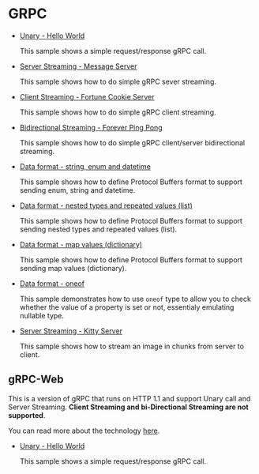 # GRPC

* [Unary - Hello World](/projects/grpc/grpc)

  This sample shows a simple request/response gRPC call.

* [Server Streaming - Message Server](/projects/grpc/grpc-2)

  This sample shows how to do simple gRPC sever streaming.

* [Client Streaming - Fortune Cookie Server](/projects/grpc/grpc-3)

  This sample shows how to do simple gRPC client streaming.

* [Bidirectional Streaming - Forever Ping Pong](/projects/grpc/grpc-4)

  This sample shows how to do simple gRPC client/server bidirectional streaming.

* [Data format - string, enum and datetime](/projects/grpc/grpc-5)

  This sample shows how to define Protocol Buffers format to support sending enum, string and datetime.

* [Data format - nested types and repeated values (list)](/projects/grpc/grpc-6)

  This sample shows how to define Protocol Buffers format to support sending nested types and repeated values (list).

* [Data format - map values (dictionary)](/projects/grpc/grpc-7)

  This sample shows how to define Protocol Buffers format to support sending map values (dictionary).

* [Data format - oneof](/projects/grpc/grpc-8)

  This sample demonstrates how to use `oneof` type to allow you to check whether the value of a property is set or not, essentialy emulating nullable type.

* [Server Streaming - Kitty Server](/projects/grpc/grpc-9)

  This sample shows how to stream an image in chunks from server to client.

## gRPC-Web
  This is a version of gRPC that runs on HTTP 1.1 and support Unary call and Server Streaming. **Client Streaming and bi-Directional Streaming are not supported**.

  You can read more about the technology [here](https://devblogs.microsoft.com/aspnet/grpc-web-experiment/).


* [Unary - Hello World](/projects/grpc/grpc-10)

  This sample shows a simple request/response gRPC call.
